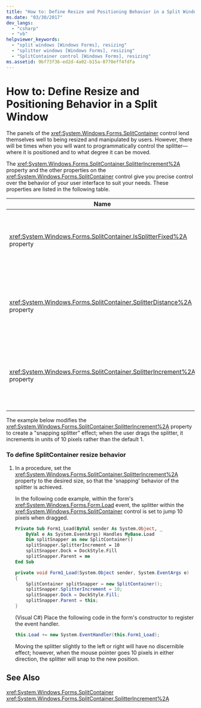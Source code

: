 ```yaml
---
title: "How to: Define Resize and Positioning Behavior in a Split Window"
ms.date: "03/30/2017"
dev_langs: 
  - "csharp"
  - "vb"
helpviewer_keywords: 
  - "split windows [Windows Forms], resizing"
  - "splitter windows [Windows Forms], resizing"
  - "SplitContainer control [Windows Forms], resizing"
ms.assetid: 9bf73f36-ed2d-4a02-b15a-0770eff4fdfa
---
```

# How to: Define Resize and Positioning Behavior in a Split Window
The panels of the <xref:System.Windows.Forms.SplitContainer> control lend themselves well to being resized and manipulated by users. However, there will be times when you will want to programmatically control the splitter—where it is positioned and to what degree it can be moved.  

 The <xref:System.Windows.Forms.SplitContainer.SplitterIncrement%2A> property and the other properties on the <xref:System.Windows.Forms.SplitContainer> control give you precise control over the behavior of your user interface to suit your needs. These properties are listed in the following table.  


|Name|Description|  
|----------|-----------------|  
|<xref:System.Windows.Forms.SplitContainer.IsSplitterFixed%2A> property|Determines if the splitter is movable by means of the keyboard or mouse.|  
|<xref:System.Windows.Forms.SplitContainer.SplitterDistance%2A> property|Determines the distance in pixels from the left or upper edge to the movable splitter bar.|  
|<xref:System.Windows.Forms.SplitContainer.SplitterIncrement%2A> property|Determines the minimum distance, in pixels, that the splitter can be moved by the user.|  

 The example below modifies the <xref:System.Windows.Forms.SplitContainer.SplitterIncrement%2A> property to create a "snapping splitter" effect; when the user drags the splitter, it increments in units of 10 pixels rather than the default 1.  

### To define SplitContainer resize behavior  

1. In a procedure, set the <xref:System.Windows.Forms.SplitContainer.SplitterIncrement%2A> property to the desired size, so that the 'snapping' behavior of the splitter is achieved.  

    In the following code example, within the form's <xref:System.Windows.Forms.Form.Load> event, the splitter within the <xref:System.Windows.Forms.SplitContainer> control is set to jump 10 pixels when dragged.  

   ```vb  
   Private Sub Form1_Load(ByVal sender As System.Object, _  
       ByVal e As System.EventArgs) Handles MyBase.Load  
       Dim splitSnapper as new SplitContainer()  
       splitSnapper.SplitterIncrement = 10  
       splitSnapper.Dock = DockStyle.Fill  
       splitSnapper.Parent = me  
   End Sub  
   ```  

   ```csharp  
   private void Form1_Load(System.Object sender, System.EventArgs e)  
   {  
       SplitContainer splitSnapper = new SplitContainer();  
       splitSnapper.SplitterIncrement = 10;  
       splitSnapper.Dock = DockStyle.Fill;  
       splitSnapper.Parent = this;  
   }  
   ```  

    (Visual C#) Place the following code in the form's constructor to register the event handler.  

   ```csharp  
   this.Load += new System.EventHandler(this.Form1_Load);  
   ```  

    Moving the splitter slightly to the left or right will have no discernible effect; however, when the mouse pointer goes 10 pixels in either direction, the splitter will snap to the new position.  

## See Also  
 <xref:System.Windows.Forms.SplitContainer>  
 <xref:System.Windows.Forms.SplitContainer.SplitterIncrement%2A>
